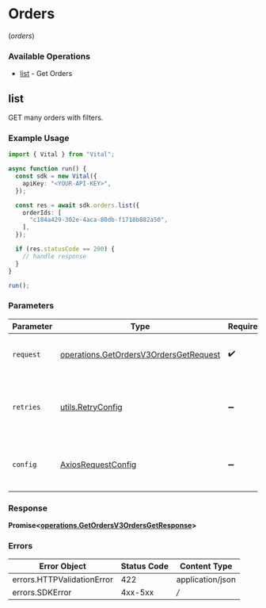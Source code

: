 # Orders
(*orders*)

### Available Operations

* [list](#list) - Get Orders

## list

GET many orders with filters.

### Example Usage

```typescript
import { Vital } from "Vital";

async function run() {
  const sdk = new Vital({
    apiKey: "<YOUR-API-KEY>",
  });

  const res = await sdk.orders.list({
    orderIds: [
      "c184a429-302e-4aca-80db-f1718b882a50",
    ],
  });

  if (res.statusCode == 200) {
    // handle response
  }
}

run();
```

### Parameters

| Parameter                                                                                            | Type                                                                                                 | Required                                                                                             | Description                                                                                          |
| ---------------------------------------------------------------------------------------------------- | ---------------------------------------------------------------------------------------------------- | ---------------------------------------------------------------------------------------------------- | ---------------------------------------------------------------------------------------------------- |
| `request`                                                                                            | [operations.GetOrdersV3OrdersGetRequest](../../sdk/models/operations/getordersv3ordersgetrequest.md) | :heavy_check_mark:                                                                                   | The request object to use for the request.                                                           |
| `retries`                                                                                            | [utils.RetryConfig](../../internal/utils/retryconfig.md)                                             | :heavy_minus_sign:                                                                                   | Configuration to override the default retry behavior of the client.                                  |
| `config`                                                                                             | [AxiosRequestConfig](https://axios-http.com/docs/req_config)                                         | :heavy_minus_sign:                                                                                   | Available config options for making requests.                                                        |


### Response

**Promise<[operations.GetOrdersV3OrdersGetResponse](../../sdk/models/operations/getordersv3ordersgetresponse.md)>**
### Errors

| Error Object               | Status Code                | Content Type               |
| -------------------------- | -------------------------- | -------------------------- |
| errors.HTTPValidationError | 422                        | application/json           |
| errors.SDKError            | 4xx-5xx                    | */*                        |
